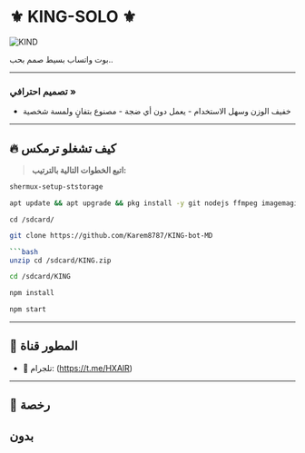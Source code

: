 # ⚜️ KING-SOLO ⚜️
![KIND](https://files.catbox.moe/7qa6p3.jpg)

بوت واتساب بسيط صمم بحب.. 

---

### تصميم احترافي »
- خفيف الوزن وسهل الاستخدام - يعمل دون أي ضجة - مصنوع بتفانٍ ولمسة شخصية
___

## 🔥 كيف تشغلو ترمكس

> **اتبع الخطوات التالية بالترتيب:**
 ```bash
shermux-setup-ststorage
```
```bash
apt update && apt upgrade && pkg install -y git nodejs ffmpeg imagemagick
```

```Karem
cd /sdcard/
```
```bash
git clone https://github.com/Karem8787/KING-bot-MD
```

```bash
```bash
unzip cd /sdcard/KING.zip
```

```bash
cd /sdcard/KING
```

```bash
npm install
```

```bash
npm start
```

---

## 👤 المطور قناة

- 🍁 تلجرام: (https://t.me/HXAlR)


---

## 📜 رخصة

## بدون
